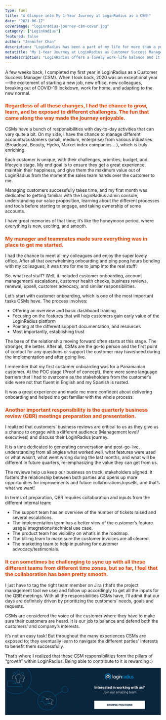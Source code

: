 ```yaml
---
type: fuel
title: "A Glimpse into My 1-Year Journey at LoginRadius as a CSM!"
date: "2021-06-17"
coverImage: "loginradius-journey-csm-cover.jpg"
category: ["LoginRadius"]
featured: false 
author: "Jennifer Chan"
description: "LoginRadius has been a part of my life for more than a year now. A lot has happened and tons learned during the past year. I am ecstatic to share my journey, responsibilities, and my day-to-day activities as a Customer Success Manager at LoginRadius."
metatitle: "My 1-Year Journey at LoginRadius as Customer Success Manager"
metadescription: "LoginRadius offers a lovely work-life balance and it has been a terrific experience working with them. Read my one-year journey as a Customer Success Manager."
---
```



A few weeks back, I completed my first year in LoginRadius as a Customer Success Manager (CSM). When I look back, 2020 was an exceptional year—the excitement of starting a new job, new office, new colleagues, breaking out of COVID-19 lockdown, work for home, and adapting to the new normal.

### <span style="color: #FF4500"> Regardless of all these changes, I had the chance to grow, learn, and be exposed to different challenges. The fun that came along the way made the journey enjoyable. </span>  

CSMs have a bunch of responsibilities with day-to-day activities that can vary quite a bit. On my side, I have the chance to manage different accounts/customers (small, medium, enterprise) from various industries (Broadcast, Beauty, Hydro, Market index companies ...), which is truly enriching.

Each customer is unique, with their challenges, priorities, budget, and lifecycle stage. My end goal is to ensure they get a great experience, maintain their happiness, and give them the maximum value out of LoginRadius from the moment the sales team hands over the customer to me.


Managing customers successfully takes time, and my first month was dedicated to getting familiar with the LoginRadius admin console, understanding our value proposition, learning about the different processes and tools before starting to engage, and taking ownership of some accounts.

I have great memories of that time; it’s like the honeymoon period, where everything is new, exciting, and smooth. 

### <span style="color: #FF4500"> My manager and teammates made sure everything was in place to get me started. </span>

I had the chance to meet all my colleagues and enjoy the super lovely office. After all that overwhelming onboarding and ping pong hours bonding with my colleagues, it was time for me to jump into the real stuff!

So, what real stuff? Well, it included customer onboarding, account management/ escalations, customer health checks, business reviews, renewal, upsell, customer advocacy, and similar responsibilities. 

Let’s start with customer onboarding, which is one of the most important tasks CSMs have. The process involves:



*   Offering an overview and basic dashboard training
*   Focusing on the features that will help customers gain early value of the LoginRadius platform
*   Pointing at the different support documentation, and resources
*   Most importantly, establishing trust

The base of the relationship moving forward often starts at this stage. The stronger, the better. After all, CSMs are the go-to person and the first point of contact for any questions or support the customer may have/need during the implementation and after going live.

I remember that my first customer onboarding was for a Panamanian customer. At the POC stage (Proof of concept), there were some language barriers that I had to overcome as the stakeholders from the customer’s side were not that fluent in English and my Spanish is rusted. 

It was a great experience and made me more confident about delivering onboarding and helped me get familiar with the whole process.

### <span style="color: #FF4500"> Another important responsibility is the quarterly business review (QBR) meetings preparation and presentation. </span>

I realized that customers’ business reviews are critical to us as they give us a chance to engage with a different audience (Management level/ executives) and discuss their LoginRadius journey. 

It is a time dedicated to generating conversation and post-go-live, understanding from all angles what worked well, what features were used or what wasn’t, what went wrong during the last months, and what will be different in future quarters, re-emphasizing the value they can get from us. 

The reviews help us keep our business on track, stakeholders aligned. It fosters the relationship between both parties and opens up more opportunities for improvements and future collaborations/upsells, and that’s what we want!

In terms of preparation, QBR requires collaboration and inputs from the different internal team: 



*   The support team has an overview of the number of tickets raised and several escalations.
*   The implementation team has a better view of the customer’s feature usage/ integrations/technical use case.
*   The product team has visibility on what’s in the roadmap.
*   The billing team to make sure the customer invoices are all cleared.
*   The marketing team to help in pushing for customer advocacy/testimonials.

### <span style="color: #FF4500">It can sometimes be challenging to sync up with all these different teams from different time zones, but so far, I feel that the collaboration has been pretty smooth. </span>

I just have to tag the right team member on Jira (that’s the project management tool we use) and follow up accordingly to get all the inputs for the QBR meetings. With all the responsibilities CSMs have, I’ll admit that our days are definitely driven by prioritizing the customers’ needs, goals and requests. 

CSMs are considered the voice of the customer where they have to make sure their customers are heard. It is our job to balance and defend both the customers’ and company’s interests. 

It’s not an easy task! But throughout the many experiences CSMs are exposed to; they eventually learn to navigate the different parties' interests to benefit them successfully.

That’s where I realized that these CSM responsibilities form the pillars of “growth” within LoginRadius. Being able to contribute to it is rewarding :)   

[![browse-positions](browse-positions.png)](https://www.loginradius.com/careers/)
